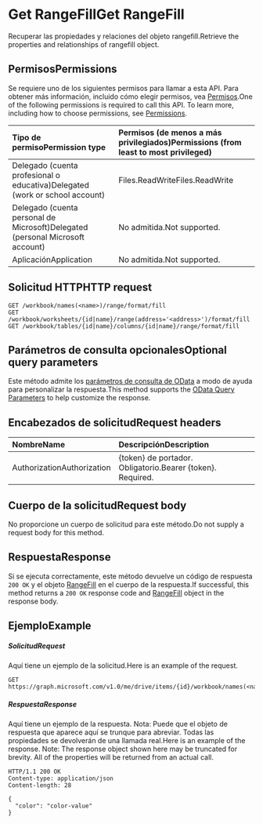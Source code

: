 # <a name="get-rangefill"></a><span data-ttu-id="08632-101">Get RangeFill</span><span class="sxs-lookup"><span data-stu-id="08632-101">Get RangeFill</span></span>

<span data-ttu-id="08632-102">Recuperar las propiedades y relaciones del objeto rangefill.</span><span class="sxs-lookup"><span data-stu-id="08632-102">Retrieve the properties and relationships of rangefill object.</span></span>
## <a name="permissions"></a><span data-ttu-id="08632-103">Permisos</span><span class="sxs-lookup"><span data-stu-id="08632-103">Permissions</span></span>
<span data-ttu-id="08632-p101">Se requiere uno de los siguientes permisos para llamar a esta API. Para obtener más información, incluido cómo elegir permisos, vea [Permisos](../../../concepts/permissions_reference.md).</span><span class="sxs-lookup"><span data-stu-id="08632-p101">One of the following permissions is required to call this API. To learn more, including how to choose permissions, see [Permissions](../../../concepts/permissions_reference.md).</span></span>

|<span data-ttu-id="08632-106">Tipo de permiso</span><span class="sxs-lookup"><span data-stu-id="08632-106">Permission type</span></span>      | <span data-ttu-id="08632-107">Permisos (de menos a más privilegiados)</span><span class="sxs-lookup"><span data-stu-id="08632-107">Permissions (from least to most privileged)</span></span>              |
|:--------------------|:---------------------------------------------------------|
|<span data-ttu-id="08632-108">Delegado (cuenta profesional o educativa)</span><span class="sxs-lookup"><span data-stu-id="08632-108">Delegated (work or school account)</span></span> | <span data-ttu-id="08632-109">Files.ReadWrite</span><span class="sxs-lookup"><span data-stu-id="08632-109">Files.ReadWrite</span></span>    |
|<span data-ttu-id="08632-110">Delegado (cuenta personal de Microsoft)</span><span class="sxs-lookup"><span data-stu-id="08632-110">Delegated (personal Microsoft account)</span></span> | <span data-ttu-id="08632-111">No admitida.</span><span class="sxs-lookup"><span data-stu-id="08632-111">Not supported.</span></span>    |
|<span data-ttu-id="08632-112">Aplicación</span><span class="sxs-lookup"><span data-stu-id="08632-112">Application</span></span> | <span data-ttu-id="08632-113">No admitida.</span><span class="sxs-lookup"><span data-stu-id="08632-113">Not supported.</span></span> |

## <a name="http-request"></a><span data-ttu-id="08632-114">Solicitud HTTP</span><span class="sxs-lookup"><span data-stu-id="08632-114">HTTP request</span></span>
<!-- { "blockType": "ignored" } -->
```http
GET /workbook/names(<name>)/range/format/fill
GET /workbook/worksheets/{id|name}/range(address='<address>')/format/fill
GET /workbook/tables/{id|name}/columns/{id|name}/range/format/fill
```
## <a name="optional-query-parameters"></a><span data-ttu-id="08632-115">Parámetros de consulta opcionales</span><span class="sxs-lookup"><span data-stu-id="08632-115">Optional query parameters</span></span>
<span data-ttu-id="08632-116">Este método admite los [parámetros de consulta de OData](http://developer.microsoft.com/en-us/graph/docs/overview/query_parameters) a modo de ayuda para personalizar la respuesta.</span><span class="sxs-lookup"><span data-stu-id="08632-116">This method supports the [OData Query Parameters](http://developer.microsoft.com/en-us/graph/docs/overview/query_parameters) to help customize the response.</span></span>

## <a name="request-headers"></a><span data-ttu-id="08632-117">Encabezados de solicitud</span><span class="sxs-lookup"><span data-stu-id="08632-117">Request headers</span></span>
| <span data-ttu-id="08632-118">Nombre</span><span class="sxs-lookup"><span data-stu-id="08632-118">Name</span></span>      |<span data-ttu-id="08632-119">Descripción</span><span class="sxs-lookup"><span data-stu-id="08632-119">Description</span></span>|
|:----------|:----------|
| <span data-ttu-id="08632-120">Authorization</span><span class="sxs-lookup"><span data-stu-id="08632-120">Authorization</span></span>  | <span data-ttu-id="08632-p102">{token} de portador. Obligatorio.</span><span class="sxs-lookup"><span data-stu-id="08632-p102">Bearer {token}. Required.</span></span> |

## <a name="request-body"></a><span data-ttu-id="08632-123">Cuerpo de la solicitud</span><span class="sxs-lookup"><span data-stu-id="08632-123">Request body</span></span>
<span data-ttu-id="08632-124">No proporcione un cuerpo de solicitud para este método.</span><span class="sxs-lookup"><span data-stu-id="08632-124">Do not supply a request body for this method.</span></span>

## <a name="response"></a><span data-ttu-id="08632-125">Respuesta</span><span class="sxs-lookup"><span data-stu-id="08632-125">Response</span></span>

<span data-ttu-id="08632-126">Si se ejecuta correctamente, este método devuelve un código de respuesta `200 OK` y el objeto [RangeFill](../resources/rangefill.md) en el cuerpo de la respuesta.</span><span class="sxs-lookup"><span data-stu-id="08632-126">If successful, this method returns a `200 OK` response code and [RangeFill](../resources/rangefill.md) object in the response body.</span></span>
## <a name="example"></a><span data-ttu-id="08632-127">Ejemplo</span><span class="sxs-lookup"><span data-stu-id="08632-127">Example</span></span>
##### <a name="request"></a><span data-ttu-id="08632-128">Solicitud</span><span class="sxs-lookup"><span data-stu-id="08632-128">Request</span></span>
<span data-ttu-id="08632-129">Aquí tiene un ejemplo de la solicitud.</span><span class="sxs-lookup"><span data-stu-id="08632-129">Here is an example of the request.</span></span>
<!-- {
  "blockType": "request",
  "name": "get_rangefill"
}-->
```http
GET https://graph.microsoft.com/v1.0/me/drive/items/{id}/workbook/names(<name>)/range/format/fill
```
##### <a name="response"></a><span data-ttu-id="08632-130">Respuesta</span><span class="sxs-lookup"><span data-stu-id="08632-130">Response</span></span>
<span data-ttu-id="08632-p103">Aquí tiene un ejemplo de la respuesta. Nota: Puede que el objeto de respuesta que aparece aquí se trunque para abreviar. Todas las propiedades se devolverán de una llamada real.</span><span class="sxs-lookup"><span data-stu-id="08632-p103">Here is an example of the response. Note: The response object shown here may be truncated for brevity. All of the properties will be returned from an actual call.</span></span>
<!-- {
  "blockType": "response",
  "truncated": true,
  "@odata.type": "microsoft.graph.rangeFill"
} -->
```http
HTTP/1.1 200 OK
Content-type: application/json
Content-length: 28

{
  "color": "color-value"
}
```

<!-- uuid: 8fcb5dbc-d5aa-4681-8e31-b001d5168d79
2015-10-25 14:57:30 UTC -->
<!-- {
  "type": "#page.annotation",
  "description": "Get RangeFill",
  "keywords": "",
  "section": "documentation",
  "tocPath": ""
}-->